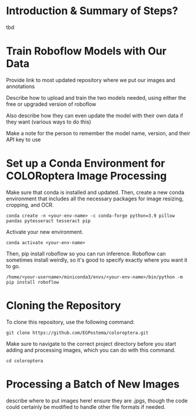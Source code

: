 # Introduction & Summary of Steps?

tbd

# Train Roboflow Models with Our Data

Provide link to most updated repository where we put our images and annotations

Describe how to upload and train the two models needed, using either the free or upgraded version of roboflow

Also describe how they can even update the model with their own data if they want (various ways to do this)

Make a note for the person to remember the model name, version, and their API key to use

# Set up a Conda Environment for COLORoptera Image Processing

Make sure that conda is installed and updated. Then, create a new conda environment that includes all the necessary packages for image resizing, cropping, and OCR.

```conda create -n <your-env-name> -c conda-forge python=3.9 pillow pandas pytesseract tesseract pip```

Activate your new environment.

```conda activate <your-env-name>```

Then, pip install roboflow so you can run inference. Roboflow can sometimes install weirdly, so it's good to specify exactly where you want it to go.

```/home/<your-username>/miniconda3/envs/<your-env-name>/bin/python -m pip install roboflow```

# Cloning the Repository

To clone this repository, use the following command:

```git clone https://github.com/EGPostema/coloroptera.git```

Make sure to navigate to the correct project directory before you start adding and processing images, which you can do with this command.

```cd coloroptera```

# Processing a Batch of New Images

describe where to put images here! ensure they are .jpgs, though the code could certainly be modified to handle other file formats if needed.


